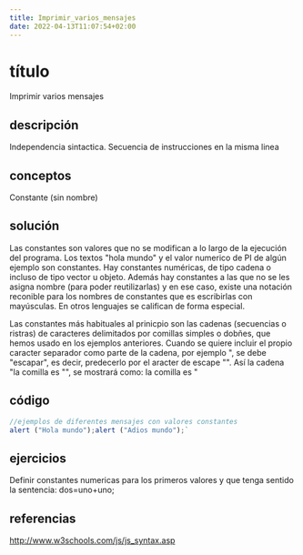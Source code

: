 ```yaml
---
title: Imprimir_varios_mensajes
date: 2022-04-13T11:07:54+02:00
---
```


# título
Imprimir varios mensajes

## descripción
Independencia sintactica. Secuencia de instrucciones en la misma linea

## conceptos
Constante (sin nombre)

## solución
Las constantes son valores que no se modifican a lo largo de la ejecución del programa. 
Los textos "hola mundo" y el valor numerico de PI de algún ejemplo son constantes.
Hay constantes numéricas, de tipo cadena o incluso de tipo vector u objeto.
Además hay constantes a las que no se les asigna nombre (para poder reutilizarlas) y en ese caso, existe una notación reconible para los nombres de constantes que es escribirlas con mayúsculas. En otros lenguajes se califican de forma especial.

Las constantes más habituales al prinicpio son las cadenas (secuencias o ristras) de caracteres delimitados por comillas simples o dobñes, que hemos usado en los ejemplos anteriores. Cuando se quiere incluir el propio caracter separador como parte de la cadena, por ejemplo ", se debe "escapar", es decir, predecerlo por el aracter de escape "\". Así la cadena "la comilla es \"", se mostrará como: la comilla es "


## código
```javascript
//ejemplos de diferentes mensajes con valores constantes
alert ("Hola mundo");alert ("Adios mundo");`
```

## ejercicios
Definir constantes numericas para los primeros valores y que tenga sentido la sentencia: dos=uno+uno;

## referencias
http://www.w3schools.com/js/js_syntax.asp
